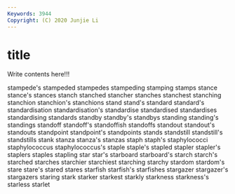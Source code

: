 ```yaml
---
Keywords: 3944
Copyright: (C) 2020 Junjie Li
---
```


# title

Write contents here!!!
 
stampede's 
stampeded
stampedes 
stampeding 
stamping 
stamps 
stance 
stance's 
stances 
stanch 
stanched 
stancher
stanches 
stanchest 
stanching 
stanchion 
stanchion's 
stanchions 
stand 
stand's 
standard 
standard's
standardisation 
standardisation's 
standardise 
standardised 
standardises 
standardising 
standards 
standby 
standby's 
standbys
standing 
standing's 
standings 
standoff 
standoff's 
standoffish 
standoffs 
standout 
standout's 
standouts
standpoint 
standpoint's 
standpoints 
stands 
standstill 
standstill's 
standstills 
stank 
stanza 
stanza's
stanzas 
staph 
staph's 
staphylococci 
staphylococcus 
staphylococcus's 
staple 
staple's 
stapled 
stapler
stapler's 
staplers 
staples 
stapling 
star 
star's 
starboard 
starboard's 
starch 
starch's
starched 
starches 
starchier 
starchiest 
starching 
starchy 
stardom 
stardom's 
stare 
stare's
stared 
stares 
starfish 
starfish's 
starfishes 
stargazer 
stargazer's 
stargazers 
staring 
stark
starker 
starkest 
starkly 
starkness 
starkness's 
starless 
starlet 
